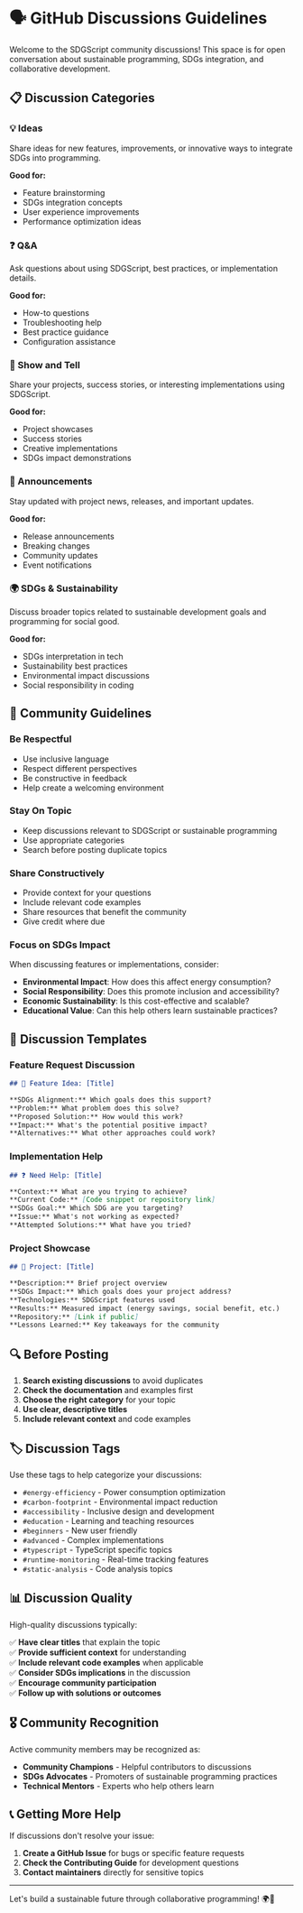 # 🗣️ GitHub Discussions Guidelines

Welcome to the SDGScript community discussions! This space is for open conversation about sustainable programming, SDGs integration, and collaborative development.

## 📋 Discussion Categories

### 💡 Ideas
Share ideas for new features, improvements, or innovative ways to integrate SDGs into programming.

**Good for:**
- Feature brainstorming
- SDGs integration concepts
- User experience improvements
- Performance optimization ideas

### ❓ Q&A
Ask questions about using SDGScript, best practices, or implementation details.

**Good for:**
- How-to questions
- Troubleshooting help
- Best practice guidance
- Configuration assistance

### 🎉 Show and Tell
Share your projects, success stories, or interesting implementations using SDGScript.

**Good for:**
- Project showcases
- Success stories
- Creative implementations
- SDGs impact demonstrations

### 📢 Announcements
Stay updated with project news, releases, and important updates.

**Good for:**
- Release announcements
- Breaking changes
- Community updates
- Event notifications

### 🌍 SDGs & Sustainability
Discuss broader topics related to sustainable development goals and programming for social good.

**Good for:**
- SDGs interpretation in tech
- Sustainability best practices
- Environmental impact discussions
- Social responsibility in coding

## 🤝 Community Guidelines

### Be Respectful
- Use inclusive language
- Respect different perspectives
- Be constructive in feedback
- Help create a welcoming environment

### Stay On Topic
- Keep discussions relevant to SDGScript or sustainable programming
- Use appropriate categories
- Search before posting duplicate topics

### Share Constructively
- Provide context for your questions
- Include relevant code examples
- Share resources that benefit the community
- Give credit where due

### Focus on SDGs Impact
When discussing features or implementations, consider:
- **Environmental Impact**: How does this affect energy consumption?
- **Social Responsibility**: Does this promote inclusion and accessibility?
- **Economic Sustainability**: Is this cost-effective and scalable?
- **Educational Value**: Can this help others learn sustainable practices?

## 🎯 Discussion Templates

### Feature Request Discussion
```markdown
## 🚀 Feature Idea: [Title]

**SDGs Alignment:** Which goals does this support?
**Problem:** What problem does this solve?
**Proposed Solution:** How would this work?
**Impact:** What's the potential positive impact?
**Alternatives:** What other approaches could work?
```

### Implementation Help
```markdown
## ❓ Need Help: [Title]

**Context:** What are you trying to achieve?
**Current Code:** [Code snippet or repository link]
**SDGs Goal:** Which SDG are you targeting?
**Issue:** What's not working as expected?
**Attempted Solutions:** What have you tried?
```

### Project Showcase
```markdown
## 🎉 Project: [Title]

**Description:** Brief project overview
**SDGs Impact:** Which goals does your project address?
**Technologies:** SDGScript features used
**Results:** Measured impact (energy savings, social benefit, etc.)
**Repository:** [Link if public]
**Lessons Learned:** Key takeaways for the community
```

## 🔍 Before Posting

1. **Search existing discussions** to avoid duplicates
2. **Check the documentation** and examples first
3. **Choose the right category** for your topic
4. **Use clear, descriptive titles**
5. **Include relevant context** and code examples

## 🏷️ Discussion Tags

Use these tags to help categorize your discussions:

- `#energy-efficiency` - Power consumption optimization
- `#carbon-footprint` - Environmental impact reduction
- `#accessibility` - Inclusive design and development
- `#education` - Learning and teaching resources
- `#beginners` - New user friendly
- `#advanced` - Complex implementations
- `#typescript` - TypeScript specific topics
- `#runtime-monitoring` - Real-time tracking features
- `#static-analysis` - Code analysis topics

## 📊 Discussion Quality

High-quality discussions typically:

✅ **Have clear titles** that explain the topic  
✅ **Provide sufficient context** for understanding  
✅ **Include relevant code examples** when applicable  
✅ **Consider SDGs implications** in the discussion  
✅ **Encourage community participation**  
✅ **Follow up with solutions or outcomes**  

## 🎖️ Community Recognition

Active community members may be recognized as:

- **Community Champions** - Helpful contributors to discussions
- **SDGs Advocates** - Promoters of sustainable programming practices
- **Technical Mentors** - Experts who help others learn

## 📞 Getting More Help

If discussions don't resolve your issue:

1. **Create a GitHub Issue** for bugs or specific feature requests
2. **Check the Contributing Guide** for development questions
3. **Contact maintainers** directly for sensitive topics

---

Let's build a sustainable future through collaborative programming! 🌍💚
